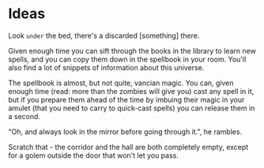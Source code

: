 # Ideas

Look `under` the bed, there's a discarded [something] there.

Given enough time you can sift through the books in the library to learn new spells, and you can copy them down in the spellbook in your room. You'll also find a lot of snippets of information about this universe.

The spellbook is almost, but not quite, vancian magic. You can, given enough time (read: more than the zombies will give you) cast any spell in it, but if you prepare them ahead of the time by imbuing their magic in your amulet (that you need to carry to quick-cast spells) you can release them in a second.

"Oh, and always look in the mirror before going through it.", he rambles.

Scratch that - the corridor and the hall are both completely empty, except for a golem outside the door that won't let you pass.
